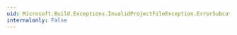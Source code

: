 ```yaml
---
uid: Microsoft.Build.Exceptions.InvalidProjectFileException.ErrorSubcategory
internalonly: False
---
```


